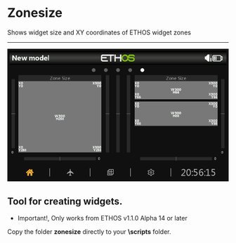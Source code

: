 # Zonesize
 Shows widget size and XY coordinates of ETHOS widget zones
 
 ------------------------------------------
 
 ![alt text](https://github.com/Hobby4life/Zonesize-for-ETHOS/blob/main/Zonesize.png)
 
 ## Tool for creating widgets.

 - Important!, Only works from ETHOS v1.1.0 Alpha 14 or later
 
 Copy the folder **zonesize** directly to your **\scripts** folder.
 
 